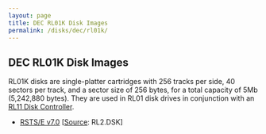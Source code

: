 ```yaml
---
layout: page
title: DEC RL01K Disk Images
permalink: /disks/dec/rl01k/
---
```


DEC RL01K Disk Images
---------------------

RL01K disks are single-platter cartridges with 256 tracks per side, 40 sectors per track, and a sector size of
256 bytes, for a total capacity of 5Mb (5,242,880 bytes).  They are used in RL01 disk drives in conjunction
with an [RL11 Disk Controller](/devices/pdp11/rl11/).

* [RSTS/E v7.0](rstsv70/) [[Source](http://skn.noip.me/pdp11/): RL2.DSK]
